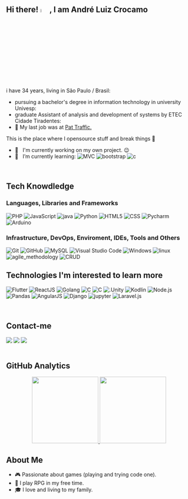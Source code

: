 ## Hi there! <img src="https://media.giphy.com/media/hvRJCLFzcasrR4ia7z/giphy.gif" width="5%"></a>, I am André Luiz Crocamo
i have 34 years, living in São Paulo / Brasil:

- pursuing a bachelor's degree in information technology in university Univesp:
- graduate Assistant of analysis and development of systems by ETEC Cidade Tiradentes:
- 💼 My last job was at <a href="www.https://www.pattraffic.com.br">Pat Traffic.</a>

This is the place where I opensource stuff and break things :rofl:

- 🔭 &nbsp; I'm currently working on my own project. :wink:
- 🌱 &nbsp; I’m currently learning: ![MVC](https://img.shields.io/badge/-MVC-333333?style=flat&logo=MVC) 
  ![bootstrap](https://img.shields.io/badge/-bootstrap-333333?style=flat&logo=bootstrap)
  ![c](https://img.shields.io/badge/-c-333333?style=flat&logo=c)

</br>

## Tech Knowdledge

### Languages, Libraries and Frameworks
  ![PHP](https://img.shields.io/badge/-PHP-333333?style=flat&logo=PHP)
  ![JavaScript](https://img.shields.io/badge/-JavaScript-333333?style=flat&logo=JavaScript)
  ![java](https://img.shields.io/badge/-Java-333333?style=flat&logo=Java)
  ![Python](https://img.shields.io/badge/-Python-333333?style=flat&logo=Python)
  ![HTML5](https://img.shields.io/badge/-HTML5-333333?style=flat&logo=HTML5)
  ![CSS](https://img.shields.io/badge/-CSS-333333?style=flat&logo=CSS)
  ![Pycharm](https://img.shields.io/badge/-Pycharm-333333?style=flat&logo=Pycharm)
  ![Arduino](https://img.shields.io/badge/-Arduino-333333?style=flat&logo=keras&logoColor=Arduino)

### Infrastructure, DevOps, Enviroment, IDEs, Tools and Others
  ![Git](https://img.shields.io/badge/-Git-333333?style=flat&logo=git)
  ![GitHub](https://img.shields.io/badge/-GitHub-333333?style=flat&logo=github)
  ![MySQL](https://img.shields.io/badge/-MySQL-333333?style=flat&logo=mysql)
  ![Visual Studio Code](https://img.shields.io/badge/-Visual%20Studio%20Code-333333?style=flat&logo=visual-studio-code&logoColor=007ACC)
  ![Windows](https://img.shields.io/badge/-Windows%2010-333333?style=flat&logo=windows)
  ![linux](https://img.shields.io/badge/-Linux-333333?style=flat&logo=linux)
  ![agile_methodology](https://img.shields.io/badge/-agile_methodology-333333?style=flat&logo=agile_methodology)
  ![CRUD](https://img.shields.io/badge/-CRUD-333333?style=flat&logo=CRUD)

## Technologies I'm interested to learn more 

 ![Flutter](https://img.shields.io/badge/-Flutter-333333?style=flat&logo=flutter&logoColor=42bff5)
 ![ReactJS](https://img.shields.io/badge/-ReactJS-333333?style=flat&logo=dart&logoColor=42bff5)
 ![Golang](https://img.shields.io/badge/-Golang-333333?style=flat&logo=go)
 ![C](https://img.shields.io/badge/-C+-333333?style=flat&logo=C)
 ![C](https://img.shields.io/badge/-C++-333333?style=flat&logo=C)
 ![.Unity](https://img.shields.io/badge/-Unity-333333?style=flat&logo=unity)
 ![Kodlin](https://img.shields.io/badge/-Kodlin-333333?style=flat&logo=Kodlin&logoColor=f73636)
 ![Node.js](https://img.shields.io/badge/-Node.js-333333?style=flat&logo=node.js)
 ![Pandas](https://img.shields.io/badge/-pandas-333333?style=flat&logo=pandas)
 ![AngularJS](https://img.shields.io/badge/-AngularJS-333333?style=flat&logo=AngularJS)
 ![Django](https://img.shields.io/badge/-Django-333333?style=flat&logo=Django)
 ![jupyter](https://img.shields.io/badge/-jupyter-333333?style=flat&logo=jupyter)
 ![Laravel.js](https://img.shields.io/badge/-Laravel-333333?style=flat&logo=Laravel)
 
</br>

## Contact-me
<div> 
  <a href="https://discord.com/channels/CrocamoDev#5393" target="_blank"><img src="https://img.shields.io/badge/Discord-7289DA?style=for-the-badge&logo=discord&logoColor=white" target="_blank"></a> 
  <a href = "mailto:andreluizcrocamoprogramador@gmail.com"><img src="https://img.shields.io/badge/-Gmail-%23333?style=for-the-badge&logo=gmail&logoColor=white" target="_blank"></a>
  <a href="https://www.linkedin.com/in/andr%C3%A9-luiz-69a57b1a8" target="_blank"><img src="https://img.shields.io/badge/-LinkedIn-%230077B5?style=for-the-badge&logo=linkedin&logoColor=white" target="_blank"></a> 
</div>

</br>

## GitHub Analytics 

<p align="center">
<a href="https://github.com/DouglasDRF">
  <img height="180em" src="https://github-readme-stats.vercel.app/api?username=Crocamo&count_private=true&show_icons=true&theme=merko" />
  <img height="180em" src="https://github-readme-stats-eight-theta.vercel.app/api/top-langs/?username=Crocamo&theme=merko&layout=compact&langs_count=10&exclude_repo=gamebase&hide=objective-c,java,ruby,swift,kotlin,shell" />
</a>
</p>

  ## About Me 

- 🎮 Passionate about games (playing and trying code one).
- 🎼 I play RPG in my free time.
- 🎓 I love and living to my family.

  
